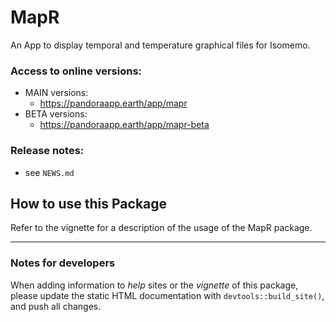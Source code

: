 # MapR
An App to display temporal and temperature graphical files for Isomemo.

### Access to online versions:
- MAIN versions:
  - https://pandoraapp.earth/app/mapr 
- BETA versions:
  - https://pandoraapp.earth/app/mapr-beta

### Release notes:
- see `NEWS.md`

## How to use this Package

Refer to the vignette for a description of the usage of the MapR package.

----

### Notes for developers

When adding information to _help_ sites or the _vignette_ of this package, please update the static HTML documentation with `devtools::build_site()`, and push all changes.
